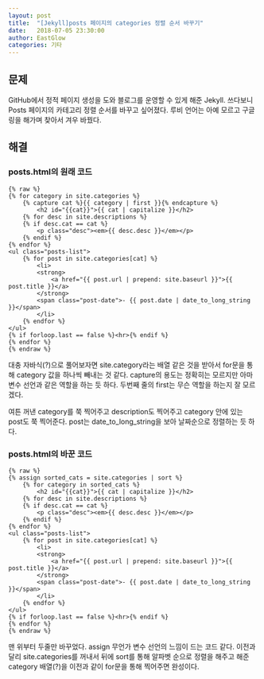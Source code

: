 ```yaml
---
layout: post
title:  "[Jekyll]posts 페이지의 categories 정렬 순서 바꾸기"
date:   2018-07-05 23:30:00
author: EastGlow
categories: 기타
---
```

## 문제

GitHub에서 정적 페이지 생성을 도와 블로그를 운영할 수 있게 해준 Jekyll. 쓰다보니 Posts 페이지의 카테고리 정렬 순서를 바꾸고 싶어졌다. 루비 언어는 아예 모르고 구글링을 해가며 찾아서 겨우 바꿨다. 

## 해결

### posts.html의 원래 코드
~~~
{% raw %}
{% for category in site.categories %}
    {% capture cat %}{{ category | first }}{% endcapture %}
    	<h2 id="{{cat}}">{{ cat | capitalize }}</h2>
    {% for desc in site.descriptions %}
    {% if desc.cat == cat %}
    	<p class="desc"><em>{{ desc.desc }}</em></p>
    {% endif %}
{% endfor %}
<ul class="posts-list">
    {% for post in site.categories[cat] %}
        <li>
        <strong>
            <a href="{{ post.url | prepend: site.baseurl }}">{{ post.title }}</a>
        </strong>
        <span class="post-date">- {{ post.date | date_to_long_string }}</span>
        </li>
    {% endfor %}
</ul>
{% if forloop.last == false %}<hr>{% endif %}
{% endfor %}
{% endraw %}
~~~

대충 자바식(?)으로 풀어보자면 site.category라는 배열 같은 것을 받아서 for문을 통해 category 값을 하나씩 빼내는 것 같다. capture의 용도는 정확히는 모르지만 아마 변수 선언과 같은 역할을 하는 듯 하다. 두번째 줄의 first는 무슨 역할을 하는지 잘 모르겠다.

여튼 꺼낸 category를 쭉 찍어주고 description도 찍어주고 category 안에 있는 post도 쭉 찍어준다. post는 date_to_long_string을 보아 날짜순으로 정렬하는 듯 하다.

### posts.html의 바꾼 코드
~~~
{% raw %}
{% assign sorted_cats = site.categories | sort %}
	{% for category in sorted_cats %}
    	<h2 id="{{cat}}">{{ cat | capitalize }}</h2>
    {% for desc in site.descriptions %}
    {% if desc.cat == cat %}
    	<p class="desc"><em>{{ desc.desc }}</em></p>
    {% endif %}
{% endfor %}
<ul class="posts-list">
    {% for post in site.categories[cat] %}
        <li>
        <strong>
            <a href="{{ post.url | prepend: site.baseurl }}">{{ post.title }}</a>
        </strong>
        <span class="post-date">- {{ post.date | date_to_long_string }}</span>
        </li>
    {% endfor %}
</ul>
{% if forloop.last == false %}<hr>{% endif %}
{% endfor %}
{% endraw %}
~~~
맨 위부터 두줄만 바꾸었다. assign 무언가 변수 선언의 느낌이 드는 코드 같다. 이전과 달리 site.categories를 꺼내서 뒤에 sort를 통해 알파벳 순으로 정렬을 해주고 해준 category 배열(?)을 이전과 같이 for문을 통해 찍어주면 완성이다.
